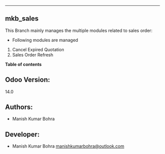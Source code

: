 ---------------------------------
mkb_sales
---------------------------------


This Branch mainly manages the multiple modules related to sales order:

* Following modules are managed 
1. Cancel Expired Quotation
2. Sales Order Refresh

**Table of contents**

Odoo Version:
-------------
14.0

Authors:
--------
* Manish Kumar Bohra

Developer:
----------
* Manish Kumar Bohra <manishkumarbohra@outlook.com>


